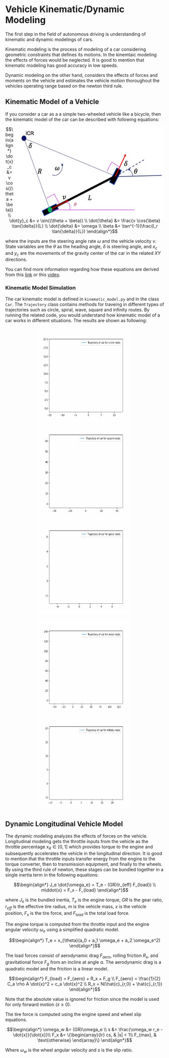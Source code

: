 # Vehicle Kinematic/Dynamic Modeling

The first step in the field of autonomous driving is understanding of kinematic and dynamic modelings of cars.

Kinematic modeling is the process of modeling of a car considering geometric constraints that defines its motions. In the kinemtaic modeling the effects of forces would be neglected. It is good to mention that kinematic modeling has good accuracy in low speeds. 

Dynamic modeling on the other hand, considers the effects of forces and moments on the vehicle and estimates the vehicle motion thoroughout the vehicles operating range based on the newton third rule.

## Kinematic Model of a Vehicle

If you consider a car as a a simple two-wheeled vehicle like a bicycle, then the kinematic model of the car can be described with following equations:

<p>
  <img alt="img-name" src="./images/kinematic_model.png" align="right">
</p>

$$\begin{align*}
\dot{x}_c &= v \cos{(\theta + \beta)} \\
\dot{y}_c &= v \sin{(\theta + \beta)} \\
\dot{\theta} &= \frac{v \cos{\beta} \tan{\delta}}{L} \\
\dot{\delta} &= \omega \\
\beta &= \tan^{-1}(\frac{l_r \tan{\delta}}{L})
\end{align*}$$

where the inputs are the steering angle rate $\omega$ and the vehicle velocity $v$. State variables are the $\theta$ as the heading angle, $\delta$ is steering angle, and $x_c$ and $y_c$ are the movements of the gravity center of the car in the related $XY$ directions.

You can find more information regarding how these equations are derived from this [link](https://dingyan89.medium.com/simple-understanding-of-kinematic-bicycle-model-81cac6420357) or this [video](https://www.youtube.com/watch?v=D4AgX1zjx54).


### Kinematic Model Simulation

The car kinematic model is defined in `kinematic_model.py` and in the class `Car`. The `Trajectory` class contains methods for traveing in different types of trajectories such as circle, spiral, wave, square and infinity routes. By running the related code, you would understand how kinematic model of a car works in different situations. The results are shown as following:

<p align="center">
    <img src="./images/circle-trajectory.gif" title="circle" width="300" height="300"/>
    <img src="./images/square-trajectory.gif" title="square" width="300" height="300"/> 
    <img src="./images/spiral-trajectory.gif" title="spiral" width="300" height="300"/> 
</p>

<p align="center">
    <img src="./images/wave-trajectory.gif" title="wave" width="300" height="300"/>
    <img src="./images/infinity-trajectory.gif" title="infinity" width="300" height="300"/> 
</p>


## Dynamic Longitudinal Vehicle Model

The dynamic modeling analyzes the effects of forces on the vehicle. Longitudinal modeling gets the throttle inputs from the vehicle as the throttle percentage $x_{\theta}\in[0,1]$ which provides torque to the engine and subsequently accelerates the vehicle in the longitudinal direction. It is good to mention that the throttle inputs transfer energy from the engine to the torque converter, then to transmission equipment, and finally to the wheels. By using the third rule of newton, these stages can be bundled together in a single inertia term in the following equations:

$$\begin{align*}
J_e \dot{\omega_e} = T_e - (GR)(r_{eff} F_{load}) \\
m\ddot{x} = F_x - F_{load}
\end{align*}$$

where $J_e$ is the bundled inertia, $T_e$ is the engine torque, $GR$ is the gear ratio, $r_{eff}$ is the effective tire radius, $m$ is the vehicle mass, $x$ is the vehicle position, $F_x$ is the tire force, and $F_{load}$ is the total load force.  

The engine torque is computed from the throttle input and the engine angular velocity $\omega_e$ using a simplified quadratic model. 

$$\begin{align*}
T_e = x_{\theta}(a_0 + a_1 \omega_e + a_2 \omega_e^2)
\end{align*}$$

The load forces consist of aerodynamic drag $F_{aero}$, rolling friction $R_x$, and gravitational force $F_g$ from an incline at angle $\alpha$. The aerodynamic drag is a quadratic model and the friction is a linear model.

$$\begin{align*}
F_{load} = F_{aero} + R_x + F_g \\
F_{aero} = \frac{1}{2} C_a \rho A \dot{x}^2 = c_a \dot{x}^2 \\
R_x = N(\hat{c}_{r,0} + \hat{c}_{r,1})
\end{align*}$$

Note that the absolute value is ignored for friction since the model is used for only forward motion ($\dot{x} \ge 0$). 
 
The tire force is computed using the engine speed and wheel slip equations.

$$\begin{align*}
\omega_w &= (GR)\omega_e \\
s &= \frac{\omega_w r_e - \dot{x}}{\dot{x}}\\
F_x &= \{\begin{array}{lr}
cs, &  |s| < 1\\
F_{max}, & \text{otherwise}
\end{array}\} 
\end{align*}$$

Where $\omega_w$ is the wheel angular velocity and $s$ is the slip ratio. 

